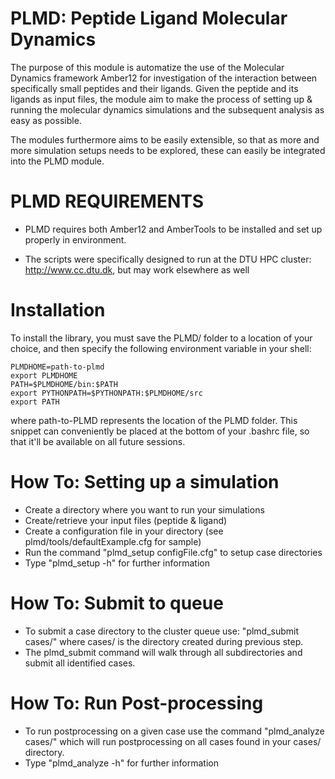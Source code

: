 PLMD: Peptide Ligand Molecular Dynamics
==============

The purpose of this module is automatize the use of the Molecular Dynamics 
framework Amber12 for investigation of the interaction between specifically 
small peptides and their ligands. Given the peptide and its ligands as input 
files, the module aim to make the process of setting up & running the molecular 
dynamics simulations and the subsequent analysis as easy as possible.

The modules furthermore aims to be easily extensible, so that as more and more 
simulation setups needs to be explored, these can easily be integrated into the
PLMD module. 

PLMD REQUIREMENTS
====================

* PLMD requires both Amber12 and AmberTools to be installed and set up properly in 
environment.

* The scripts were specifically designed to run at the DTU HPC cluster: http://www.cc.dtu.dk, but may work elsewhere as well


Installation
============================

To install the library, you must save the PLMD/ folder to a location of your 
choice, and then specify the following environment variable in your shell:

```
PLMDHOME=path-to-plmd
export PLMDHOME
PATH=$PLMDHOME/bin:$PATH
export PYTHONPATH=$PYTHONPATH:$PLMDHOME/src
export PATH
```

where path-to-PLMD represents the location of the PLMD folder. This 
snippet can conveniently be placed at the bottom of your .bashrc file, so that
it'll be available on all future sessions.

How To: Setting up a simulation
=============================

* Create a directory where you want to run your simulations
* Create/retrieve your input files (peptide & ligand)
* Create a configuration file in your directory (see plmd/tools/defaultExample.cfg for sample)
* Run the command "plmd_setup configFile.cfg" to setup case directories
* Type "plmd_setup -h" for further information

How To: Submit to queue
=============================================

* To submit a case directory to the cluster queue use: "plmd_submit cases/" where cases/ is the directory created during previous step.
* The plmd_submit command will walk through all subdirectories and submit all identified cases.

How To: Run Post-processing
===========================

* To run postprocessing on a given case use the command "plmd_analyze cases/" which will run postprocessing on all cases found in your cases/ directory.
* Type "plmd_analyze -h" for further information

